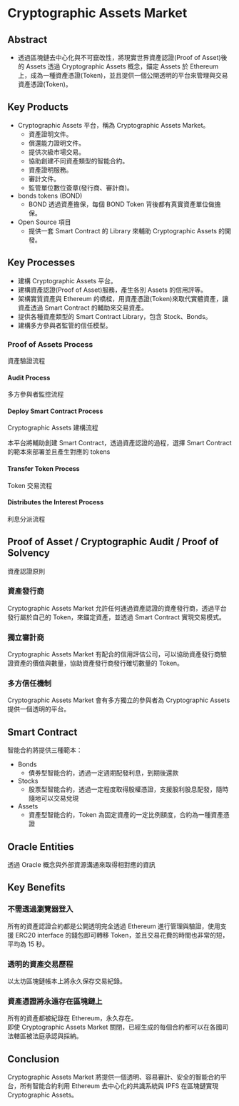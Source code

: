 # Cryptographic Assets Market

## Abstract

- 透過區塊鏈去中心化與不可竄改性，將現實世界資產認證(Proof of Asset)後的 Assets 透過 Cryptographic Assets 概念，錨定 Assets 於 Ethereum 上，成為一種資產憑證(Token)，並且提供一個公開透明的平台來管理與交易資產憑證(Token)。  

## Key Products

- Cryptographic Assets 平台，稱為 Cryptographic Assets Market。
    - 資產證明文件。
    - 償還能力證明文件。
    - 提供次級市場交易。
    - 協助創建不同資產類型的智能合約。
    - 資產證明服務。
    - 審計文件。
    - 監管單位數位簽章(發行商、審計商)。
- bonds tokens (BOND)
	- BOND 透過資產擔保，每個 BOND Token 背後都有真實資產單位做擔保。
- Open Source 項目
    - 提供一套 Smart Contract 的 Library 來輔助 Cryptographic Assets 的開發。


## Key Processes

- 建構 Cryptographic Assets 平台。
- 建構資產認證(Proof of Asset)服務，產生各別 Assets 的信用評等。
- 架構實質資產與 Ethereum 的橋樑，用資產憑證(Token)來取代實體資產，讓資產透過 Smart Contract 的輔助來交易資產。
- 提供各種資產類型的 Smart Contract Library，包含 Stock、Bonds。
- 建構多方參與者監管的信任模型。

### Proof of Assets Process

資產驗證流程



#### Audit Process

多方參與者監控流程

#### Deploy Smart Contract Process

Cryptographic Assets 建構流程

本平台將輔助創建 Smart Contract，透過資產認證的過程，選擇 Smart Contract 的範本來部署並且產生對應的 tokens

#### Transfer Token Process

Token 交易流程

#### Distributes the Interest Process

利息分派流程

## Proof of Asset / Cryptographic Audit / Proof of Solvency 

資產認證原則

### 資產發行商

Cryptographic Assets Market 允許任何通過資產認證的資產發行商，透過平台發行屬於自己的 Token，來錨定資產，並透過 Smart Contract 實現交易模式。

### 獨立審計商

Cryptographic Assets Market 有配合的信用評估公司，可以協助資產發行商驗證資產的價值與數量，協助資產發行商發行確切數量的 Token。

### 多方信任機制

Cryptographic Assets Market 會有多方獨立的參與者為 Cryptographic Assets 提供一個透明的平台。

## Smart Contract

智能合約將提供三種範本：
- Bonds
    - 債券型智能合約，透過一定週期配發利息，到期後還款
- Stocks
    - 股票型智能合約，透過一定程度取得股權憑證，支援股利股息配發，隨時隨地可以交易兌現
- Assets
	- 資產型智能合約，Token 為固定資產的一定比例額度，合約為一種資產憑證

## Oracle Entities

透過 Oracle 概念與外部資源溝通來取得相對應的資訊

## Key Benefits

### 不需透過瀏覽器登入

所有的資產認證合約都是公開透明完全透過 Ethereum 進行管理與驗證，使用支援 ERC20 interface 的錢包即可轉移 Token，並且交易花費的時間也非常的短，平均為 15 秒。  

### 透明的資產交易歷程

以太坊區塊鏈帳本上將永久保存交易紀錄。  

### 資產憑證將永遠存在區塊鏈上

所有的資產都被紀錄在 Ethereum，永久存在。  
即使 Cryptographic Assets Market 關閉，已經生成的每個合約都可以在各國司法轄區被法庭承認與採納。

## Conclusion

Cryptographic Assets Market 將提供一個透明、容易審計、安全的智能合約平台，所有智能合約利用 Ethereum 去中心化的共識系統與 IPFS 在區塊鏈實現 Cryptographic Assets。



